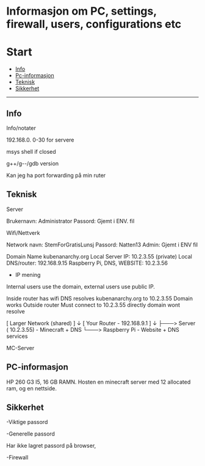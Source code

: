 # Informasjon om PC, settings, firewall, users, configurations etc

# Start
- [Info](#Info)
- [Pc-informasjon](#Pc-informasjon)
- [Teknisk](#Teknisk)
- [Sikkerhet](#sikkerhet)

---

## Info
Info/notater

192.168.0. 0-30 for servere

msys shell if closed 

g++/g--/gdb version


Kan jeg ha port forwarding på min ruter



## Teknisk
Server

Brukernavn: Administrator
Passord: Gjemt i ENV. fil 

Wifi/Nettverk

Network navn: StemForGratisLunsj
Passord: Natten13
Admin: Gjemt i ENV fil

Domain Name	kubenanarchy.org
Local Server IP:	10.2.3.55 (private)
Local DNS/router:	192.168.9.15
Raspberry Pi, DNS, WEBSITE:  10.2.3.56



- IP mening

Internal users use the domain, external users use public IP.

Inside router has wifi	        DNS resolves kubenanarchy.org to 10.2.3.55	        Domain works
Outside router                     Must connect to 10.2.3.55 directly              domain wont resolve

[ Larger Network (shared) ]
          ↓
    [ Your Router - 192.168.9.1 ]
          ↓
          ├───> Server ( 10.2.3.55) - Minecraft + DNS
          └───> Raspberry Pi - Website + DNS services

MC-Server

## PC-informasjon 

HP 260 G3 I5, 16 GB RAMN.
Hosten en minecraft server med 12 allocated ram, og en nettside.


## Sikkerhet

-Viktige passord


-Generelle passord

Har ikke lagret passord på browser,

-Firewall
